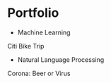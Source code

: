 # Portfolio

* Machine Learning
<p>Citi Bike Trip</p>

* Natural Language Processing
<p>Corona: Beer or Virus</p>

